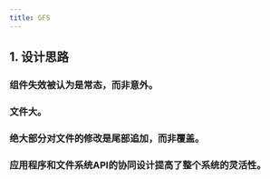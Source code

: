 ```yaml
---
title: GFS
---
```


## 1. 设计思路

### 组件失效被认为是常态，而非意外。
###
### 文件大。
### 绝大部分对文件的修改是尾部追加，而非覆盖。
### 应用程序和文件系统API的协同设计提高了整个系统的灵活性。
